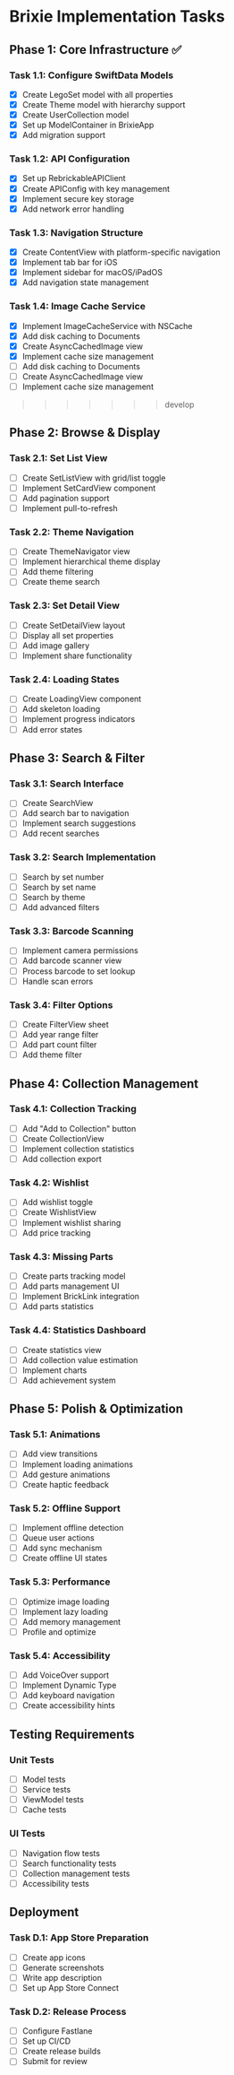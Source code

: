 # Brixie Implementation Tasks

## Phase 1: Core Infrastructure ✅

### Task 1.1: Configure SwiftData Models
- [x] Create LegoSet model with all properties
- [x] Create Theme model with hierarchy support
- [x] Create UserCollection model
- [x] Set up ModelContainer in BrixieApp
- [x] Add migration support

### Task 1.2: API Configuration
- [x] Set up RebrickableAPIClient
- [x] Create APIConfig with key management
- [x] Implement secure key storage
- [x] Add network error handling

### Task 1.3: Navigation Structure
- [x] Create ContentView with platform-specific navigation
- [x] Implement tab bar for iOS
- [x] Implement sidebar for macOS/iPadOS
- [x] Add navigation state management

### Task 1.4: Image Cache Service
- [x] Implement ImageCacheService with NSCache
- [x] Add disk caching to Documents
- [x] Create AsyncCachedImage view
- [x] Implement cache size management
- [ ] Add disk caching to Documents
- [ ] Create AsyncCachedImage view
- [ ] Implement cache size management
>>>>>>> develop

## Phase 2: Browse & Display

### Task 2.1: Set List View
- [ ] Create SetListView with grid/list toggle
- [ ] Implement SetCardView component
- [ ] Add pagination support
- [ ] Implement pull-to-refresh

### Task 2.2: Theme Navigation
- [ ] Create ThemeNavigator view
- [ ] Implement hierarchical theme display
- [ ] Add theme filtering
- [ ] Create theme search

### Task 2.3: Set Detail View
- [ ] Create SetDetailView layout
- [ ] Display all set properties
- [ ] Add image gallery
- [ ] Implement share functionality

### Task 2.4: Loading States
- [ ] Create LoadingView component
- [ ] Add skeleton loading
- [ ] Implement progress indicators
- [ ] Add error states

## Phase 3: Search & Filter

### Task 3.1: Search Interface
- [ ] Create SearchView
- [ ] Add search bar to navigation
- [ ] Implement search suggestions
- [ ] Add recent searches

### Task 3.2: Search Implementation
- [ ] Search by set number
- [ ] Search by set name
- [ ] Search by theme
- [ ] Add advanced filters

### Task 3.3: Barcode Scanning
- [ ] Implement camera permissions
- [ ] Add barcode scanner view
- [ ] Process barcode to set lookup
- [ ] Handle scan errors

### Task 3.4: Filter Options
- [ ] Create FilterView sheet
- [ ] Add year range filter
- [ ] Add part count filter
- [ ] Add theme filter

## Phase 4: Collection Management

### Task 4.1: Collection Tracking
- [ ] Add "Add to Collection" button
- [ ] Create CollectionView
- [ ] Implement collection statistics
- [ ] Add collection export

### Task 4.2: Wishlist
- [ ] Add wishlist toggle
- [ ] Create WishlistView
- [ ] Implement wishlist sharing
- [ ] Add price tracking

### Task 4.3: Missing Parts
- [ ] Create parts tracking model
- [ ] Add parts management UI
- [ ] Implement BrickLink integration
- [ ] Add parts statistics

### Task 4.4: Statistics Dashboard
- [ ] Create statistics view
- [ ] Add collection value estimation
- [ ] Implement charts
- [ ] Add achievement system

## Phase 5: Polish & Optimization

### Task 5.1: Animations
- [ ] Add view transitions
- [ ] Implement loading animations
- [ ] Add gesture animations
- [ ] Create haptic feedback

### Task 5.2: Offline Support
- [ ] Implement offline detection
- [ ] Queue user actions
- [ ] Add sync mechanism
- [ ] Create offline UI states

### Task 5.3: Performance
- [ ] Optimize image loading
- [ ] Implement lazy loading
- [ ] Add memory management
- [ ] Profile and optimize

### Task 5.4: Accessibility
- [ ] Add VoiceOver support
- [ ] Implement Dynamic Type
- [ ] Add keyboard navigation
- [ ] Create accessibility hints

## Testing Requirements

### Unit Tests
- [ ] Model tests
- [ ] Service tests
- [ ] ViewModel tests
- [ ] Cache tests

### UI Tests
- [ ] Navigation flow tests
- [ ] Search functionality tests
- [ ] Collection management tests
- [ ] Accessibility tests

## Deployment

### Task D.1: App Store Preparation
- [ ] Create app icons
- [ ] Generate screenshots
- [ ] Write app description
- [ ] Set up App Store Connect

### Task D.2: Release Process
- [ ] Configure Fastlane
- [ ] Set up CI/CD
- [ ] Create release builds
- [ ] Submit for review